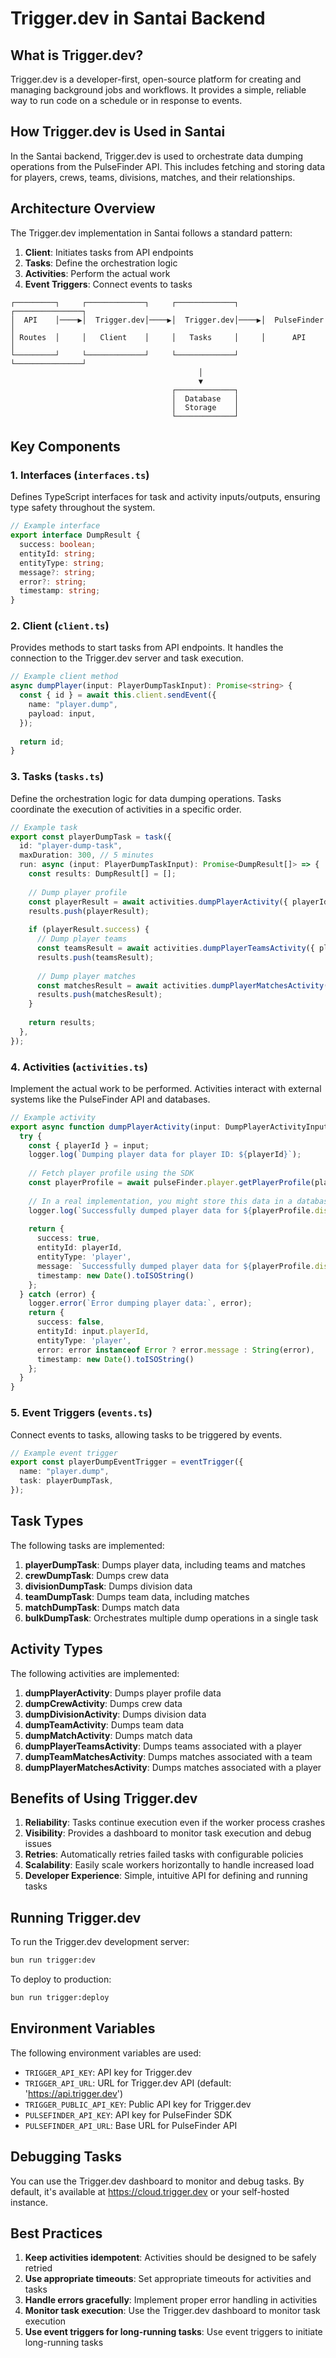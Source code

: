 # Trigger.dev in Santai Backend

## What is Trigger.dev?

Trigger.dev is a developer-first, open-source platform for creating and managing background jobs and workflows. It provides a simple, reliable way to run code on a schedule or in response to events.

## How Trigger.dev is Used in Santai

In the Santai backend, Trigger.dev is used to orchestrate data dumping operations from the PulseFinder API. This includes fetching and storing data for players, crews, teams, divisions, matches, and their relationships.

## Architecture Overview

The Trigger.dev implementation in Santai follows a standard pattern:

1. **Client**: Initiates tasks from API endpoints
2. **Tasks**: Define the orchestration logic
3. **Activities**: Perform the actual work
4. **Event Triggers**: Connect events to tasks

```
┌─────────┐     ┌─────────────┐     ┌─────────────┐     ┌───────────────┐
│  API    │────▶│  Trigger.dev│────▶│  Trigger.dev│────▶│  PulseFinder  │
│ Routes  │     │   Client    │     │   Tasks     │     │      API      │
└─────────┘     └─────────────┘     └─────────────┘     └───────────────┘
                                          │
                                          ▼
                                    ┌─────────────┐
                                    │  Database   │
                                    │  Storage    │
                                    └─────────────┘
```

## Key Components

### 1. Interfaces (`interfaces.ts`)

Defines TypeScript interfaces for task and activity inputs/outputs, ensuring type safety throughout the system.

```typescript
// Example interface
export interface DumpResult {
  success: boolean;
  entityId: string;
  entityType: string;
  message?: string;
  error?: string;
  timestamp: string;
}
```

### 2. Client (`client.ts`)

Provides methods to start tasks from API endpoints. It handles the connection to the Trigger.dev server and task execution.

```typescript
// Example client method
async dumpPlayer(input: PlayerDumpTaskInput): Promise<string> {
  const { id } = await this.client.sendEvent({
    name: "player.dump",
    payload: input,
  });
  
  return id;
}
```

### 3. Tasks (`tasks.ts`)

Define the orchestration logic for data dumping operations. Tasks coordinate the execution of activities in a specific order.

```typescript
// Example task
export const playerDumpTask = task({
  id: "player-dump-task",
  maxDuration: 300, // 5 minutes
  run: async (input: PlayerDumpTaskInput): Promise<DumpResult[]> => {
    const results: DumpResult[] = [];
    
    // Dump player profile
    const playerResult = await activities.dumpPlayerActivity({ playerId: input.playerId });
    results.push(playerResult);
    
    if (playerResult.success) {
      // Dump player teams
      const teamsResult = await activities.dumpPlayerTeamsActivity({ playerId: input.playerId });
      results.push(teamsResult);
      
      // Dump player matches
      const matchesResult = await activities.dumpPlayerMatchesActivity({ playerId: input.playerId });
      results.push(matchesResult);
    }
    
    return results;
  },
});
```

### 4. Activities (`activities.ts`)

Implement the actual work to be performed. Activities interact with external systems like the PulseFinder API and databases.

```typescript
// Example activity
export async function dumpPlayerActivity(input: DumpPlayerActivityInput): Promise<DumpResult> {
  try {
    const { playerId } = input;
    logger.log(`Dumping player data for player ID: ${playerId}`);
    
    // Fetch player profile using the SDK
    const playerProfile = await pulseFinder.player.getPlayerProfile(playerId);
    
    // In a real implementation, you might store this data in a database
    logger.log(`Successfully dumped player data for ${playerProfile.displayName}`);
    
    return {
      success: true,
      entityId: playerId,
      entityType: 'player',
      message: `Successfully dumped player data for ${playerProfile.displayName}`,
      timestamp: new Date().toISOString()
    };
  } catch (error) {
    logger.error(`Error dumping player data:`, error);
    return {
      success: false,
      entityId: input.playerId,
      entityType: 'player',
      error: error instanceof Error ? error.message : String(error),
      timestamp: new Date().toISOString()
    };
  }
}
```

### 5. Event Triggers (`events.ts`)

Connect events to tasks, allowing tasks to be triggered by events.

```typescript
// Example event trigger
export const playerDumpEventTrigger = eventTrigger({
  name: "player.dump",
  task: playerDumpTask,
});
```

## Task Types

The following tasks are implemented:

1. **playerDumpTask**: Dumps player data, including teams and matches
2. **crewDumpTask**: Dumps crew data
3. **divisionDumpTask**: Dumps division data
4. **teamDumpTask**: Dumps team data, including matches
5. **matchDumpTask**: Dumps match data
6. **bulkDumpTask**: Orchestrates multiple dump operations in a single task

## Activity Types

The following activities are implemented:

1. **dumpPlayerActivity**: Dumps player profile data
2. **dumpCrewActivity**: Dumps crew data
3. **dumpDivisionActivity**: Dumps division data
4. **dumpTeamActivity**: Dumps team data
5. **dumpMatchActivity**: Dumps match data
6. **dumpPlayerTeamsActivity**: Dumps teams associated with a player
7. **dumpTeamMatchesActivity**: Dumps matches associated with a team
8. **dumpPlayerMatchesActivity**: Dumps matches associated with a player

## Benefits of Using Trigger.dev

1. **Reliability**: Tasks continue execution even if the worker process crashes
2. **Visibility**: Provides a dashboard to monitor task execution and debug issues
3. **Retries**: Automatically retries failed tasks with configurable policies
4. **Scalability**: Easily scale workers horizontally to handle increased load
5. **Developer Experience**: Simple, intuitive API for defining and running tasks

## Running Trigger.dev

To run the Trigger.dev development server:

```bash
bun run trigger:dev
```

To deploy to production:

```bash
bun run trigger:deploy
```

## Environment Variables

The following environment variables are used:

- `TRIGGER_API_KEY`: API key for Trigger.dev
- `TRIGGER_API_URL`: URL for Trigger.dev API (default: 'https://api.trigger.dev')
- `TRIGGER_PUBLIC_API_KEY`: Public API key for Trigger.dev
- `PULSEFINDER_API_KEY`: API key for PulseFinder SDK
- `PULSEFINDER_API_URL`: Base URL for PulseFinder API

## Debugging Tasks

You can use the Trigger.dev dashboard to monitor and debug tasks. By default, it's available at https://cloud.trigger.dev or your self-hosted instance.

## Best Practices

1. **Keep activities idempotent**: Activities should be designed to be safely retried
2. **Use appropriate timeouts**: Set appropriate timeouts for activities and tasks
3. **Handle errors gracefully**: Implement proper error handling in activities
4. **Monitor task execution**: Use the Trigger.dev dashboard to monitor task execution
5. **Use event triggers for long-running tasks**: Use event triggers to initiate long-running tasks 